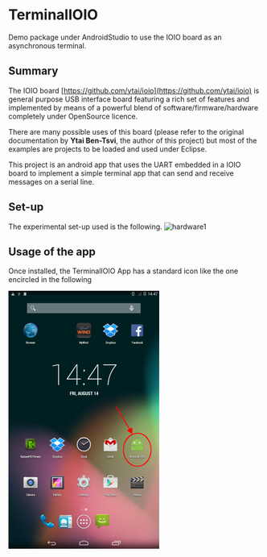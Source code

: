 # TerminalIOIO
Demo package under AndroidStudio to use the IOIO board as an asynchronous terminal.

Summary
-------
The IOIO board [https://github.com/ytai/ioio](https://github.com/ytai/ioio) is general purpose USB interface 
board featuring a rich set of features and implemented by means of a powerful blend of software/firmware/hardware 
completely under OpenSource licence.

There are many possible uses of this board (please refer to the original documentation by **Ytai Ben-Tsvi**, the author 
of this project) but most of the examples are projects to be loaded and used under Eclipse.

This project is an android app that uses the UART embedded in a IOIO board to implement a simple terminal app that can 
send and receive messages on a serial line.

Set-up
-----

The experimental set-up used is the following.
![hardware1](https://github.com/fjovine/TerminalIOIO/blob/master/docpics/H1.png)

Usage of the app
----------------

Once installed, the TerminalIOIO App has a standard icon like the one encircled in the following

![desktop](https://github.com/fjovine/TerminalIOIO/blob/master/docpics/S1.png)
